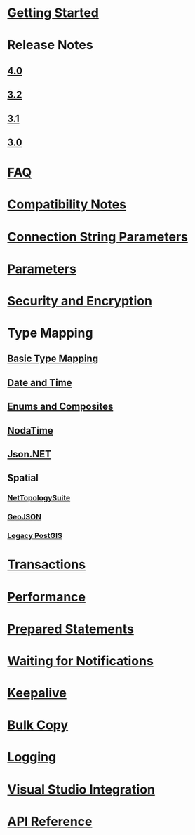 ﻿# [Getting Started](index.md)
# Release Notes
## [4.0](release-notes/4.0.md)
## [3.2](release-notes/3.2.md)
## [3.1](release-notes/3.1.md)
## [3.0](release-notes/3.0.md)
# [FAQ](faq.md)
# [Compatibility Notes](compatibility.md)
# [Connection String Parameters](connection-string-parameters.md)
# [Parameters](parameters.md)
# [Security and Encryption](security.md)
# Type Mapping
## [Basic Type Mapping](types/basic.md)
## [Date and Time](types/datetime.md)
## [Enums and Composites](types/enums_and_composites.md)
## [NodaTime](types/nodatime.md)
## [Json.NET](types/jsonnet.md)
## Spatial
### [NetTopologySuite](types/nts.md)
### [GeoJSON](types/geojson.md)
### [Legacy PostGIS](types/legacy-postgis.md)
# [Transactions](transactions.md)
# [Performance](performance.md)
# [Prepared Statements](prepare.md)
# [Waiting for Notifications](wait.md)
# [Keepalive](keepalive.md)
# [Bulk Copy](copy.md)
# [Logging](logging.md)
# [Visual Studio Integration](ddex.md)
# [API Reference](../../obj/api/Npgsql/)
